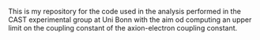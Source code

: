 This is my repository for the code used in the analysis performed in the CAST experimental group at Uni Bonn with the aim od computing an upper limit on the coupling constant of the axion-electron coupling constant.
